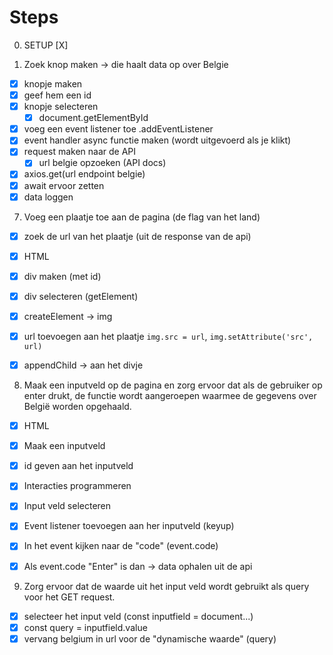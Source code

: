 # Steps

0. SETUP
[X]
   
1. Zoek knop maken -> die haalt data op over Belgie
- [X] knopje maken
- [X] geef hem een id
-[X] knopje selecteren
  - [X] document.getElementById
    
- [X] voeg een event listener toe .addEventListener
- [X] event handler async functie maken (wordt uitgevoerd als je klikt)
- [X] request maken naar de API
  - [X] url belgie opzoeken (API docs)
- [X] axios.get(url endpoint belgie)
- [X] await ervoor zetten
- [X] data loggen

7. Voeg een plaatje toe aan de pagina (de flag van het land)

- [X] zoek de url van het plaatje (uit de response van de api)
- [X] HTML
- [X] div maken (met id)
- [X] div selecteren (getElement)
- [X] createElement -> img
- [X] url toevoegen aan het plaatje `img.src = url`, `img.setAttribute('src', url)`
- [X] appendChild -> aan het divje



8. Maak een inputveld op de pagina en zorg ervoor dat als de gebruiker op enter drukt, de functie wordt aangeroepen waarmee de gegevens over België worden opgehaald.

- [X] HTML
- [X] Maak een inputveld
- [X] id geven aan het inputveld
- [X] Interacties programmeren
- [X] Input veld selecteren
- [X] Event listener toevoegen aan her inputveld (keyup)
- [X] In het event kijken naar de "code" (event.code)
- [X] Als event.code "Enter" is dan -> data ophalen uit de api



9. Zorg ervoor dat de waarde uit het input veld wordt gebruikt als query voor het GET request.

- [X] selecteer het input veld (const inputfield = document...)
- [X] const query = inputfield.value
- [X] vervang belgium in url voor de "dynamische waarde" (query)